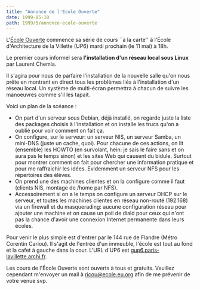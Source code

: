 ```yaml
---
title: "Annonce de l'Ecole Ouverte"
date: 1999-05-10
path: 1999/5/annonce-ecole-ouverte
---
```


<P>L'<A HREF="http://www.ecole.eu.org/">École Ouverte</A>
commence sa série de cours ``à la carte'' à l'École
d'Architecture de la Villette (UP6) mardi prochain (le 11 mai) à 18h.</P>

<P>Le premier cours informel sera <B>l'installation d'un réseau local sous Linux</B> par Laurent Chemla.</P>

<P>Il s'agira pour nous de parfaire l'installation de la nouvelle salle
qu'on nous prête en montrant en direct tous les problèmes liés à
l'installation d'un réseau local. Un système de multi-écran permettra
à chacun de suivre les manoeuvres comme s'il les tapait.</P>

<P>Voici un plan de la scéance :</P>

<UL>

<LI>On part d'un serveur sous Debian, déjà installé, on regarde juste la liste
des packages choisis à l'installation et on installe les trucs qu'on a
oublié pour voir comment on fait ça.
<LI>On configure, sur le serveur: un serveur NIS, un serveur Samba, un
mini-DNS (juste un cache, quoi). Pour chacune de ces actions, on lit
(ensemble) les HOWTO (en survolant, hein: je sais le faire sans et on
aura pas le temps sinon) et les sites Web qui causent du bidule. Surtout
pour montrer comment on fait pour chercher une information pratique et
pour me raffraichir les idées. Evidemment un serveur NFS pour les
répertoires des élèves.
<LI>On prend une des machines clientes et on la configure comme il faut
(clients NIS, montage de /home par NFS).
<LI>Accessoirement si on a le temps on configure un serveur DHCP sur le
serveur, et toutes les machines clientes en réseau non-routé
(192.168) via un firewall et du masquerading: aucune configuration réseau
pour ajouter une machine et on cause un poil de diald pour ceux qui n'ont
pas la chance d'avoir une connexion Internet permanente dans leurs écoles.
</UL>

<P>Pour venir le plus simple est d'entrer par le 144 rue de Flandre
(Métro Corentin Cariou). Il s'agit de l'entrée d'un immeuble,
l'école est tout au fond et la cafet à gauche dans la cour.
L'URL d'UP6 est <A HREF="http://gup6.paris-lavillette.archi.fr/">
gup6.paris-lavillette.archi.fr</A>.</P>

<P>Les cours de l'École Ouverte sont ouverts à tous et gratuits. Veuillez
cependant m'envoyer un mail à
<A HREF="mailto:ricou@ecole.eu.org">ricou@ecole.eu.org</A> afin de me prévenir
de votre venue svp.</P>


